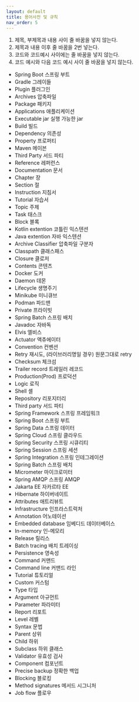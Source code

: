 ```yaml
---
layout: default
title: 용어사전 및 규칙
nav_order: 5
---
```


1. 제목, 부제목과 내용 사이 줄 바꿈을 넣지 않는다.
2. 제목과 내용 이후 줄 바꿈을 2번 넣는다.
3. 코드와 코드예시 사이에는 줄 바꿈을 넣지 않는다.
4. 코드 예시와 다음 코드 예시 사이 줄 바꿈을 넣지 않는다.

- Spring Boot 스프링 부트
- Gradle 그레이들
- Plugin 플러그인
- Archives 압축파일
- Package 패키지
- Applications 애플리케이션
- Executable jar 실행 가능한 jar
- Build 빌드
- Dependency 의존성
- Property 프로퍼티
- Maven 메이븐
- Third Party 서드 파티
- Reference 레퍼런스
- Documentation 문서
- Chapter 장
- Section 절
- Instruction 지침서
- Tutorial 자습서
- Topic 주제
- Task 태스크
- Block 블록
- Kotlin extention 코틀린 익스텐션
- Java extention 자바 익스텐션
- Archive Classifier 압축파일 구분자
- Classpath 클래스패스
- Closure 클로저
- Contents 콘텐츠
- Docker 도커
- Daemon 데몬
- Lifecycle 생명주기
- Minikube 미니큐브
- Podman 파드맨
- Private 프라이빗
- Spring Batch 스프링 배치
- Javadoc 자바독
- Elvis 엘비스
- Actuator 액츄에이터
- Convention 컨벤션
- Retry 재시도, (라이브러리명일 경우) 원문그대로 retry
- Checksum 체크섬
- Trailer record 트레일러 레코드
- Production(Prod) 프로덕션
- Logic 로직
- Shell 셸
- Repository 리포지터리
- Third party 서드 파티
- Spring Framework 스프링 프레임워크
- Spring Boot 스프링 부트
- Spring Data 스프링 데이터
- Spring Cloud 스프링 클라우드
- Spring Security 스프링 시큐리티
- Spring Session 스프링 세션
- Spring Integration 스프링 인테그레이션
- Spring Batch 스프링 배치
- Micrometer 마이크로미터
- Spring AMQP 스프링 AMQP
- Jakarta EE 자카르타 EE
- Hibernate 하이버네이트
- Attributes 애트리뷰트
- Infrastructure 인프라스트럭처
- Annotation 어노테이션
- Embedded database 임베디드 데이터베이스
- In-memory 인-메모리
- Release 릴리스
- Batch tracing 배치 트레이싱
- Persistence 영속성
- Command 커맨드
- Command line 커맨드 라인
- Tutorial 튜토리얼
- Custom 커스텀
- Type 타입
- Argument 아규먼트
- Parameter 파라미터
- Report 리포트
- Level 레벨
- Syntax 문법
- Parent 상위
- Child 하위
- Subclass 하위 클래스
- Validator 유효성 검사
- Component 컴포넌트
- Precise backup 정확한 백업
- Blocking 블로킹
- Method signatures 메서드 시그니처
- Job flow 플로우